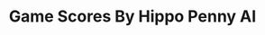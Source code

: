---
title: Game Scores By Hippo Penny AI
layout: scoredetail
permalink: /meta-score/shin-megami-tensei-v-vengeance
header:
  teaser: /assets/images/shin-megami-tensei-v-vengeance.jpg
  video:
    id: KDiRwSeXbZM
    provider: youtube
---